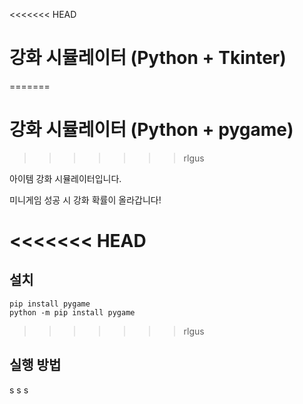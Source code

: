 <<<<<<< HEAD
# 강화 시뮬레이터 (Python + Tkinter)
=======
# 강화 시뮬레이터 (Python + pygame)
>>>>>>> rlgus

아이템 강화 시뮬레이터입니다.

미니게임 성공 시 강화 확률이 올라갑니다!

<<<<<<< HEAD
=======
## 설치 
    pip install pygame
    python -m pip install pygame

>>>>>>> rlgus
## 실행 방법

s
s
s
